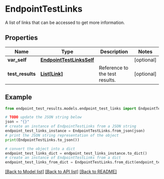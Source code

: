 # EndpointTestLinks

A list of links that can be accessed to get more information.

## Properties

Name | Type | Description | Notes
------------ | ------------- | ------------- | -------------
**var_self** | [**EndpointTestLinksSelf**](EndpointTestLinksSelf.md) |  | [optional] 
**test_results** | [**List[Link]**](Link.md) | Reference to the test results. | [optional] 

## Example

```python
from endpoint_test_results.models.endpoint_test_links import EndpointTestLinks

# TODO update the JSON string below
json = "{}"
# create an instance of EndpointTestLinks from a JSON string
endpoint_test_links_instance = EndpointTestLinks.from_json(json)
# print the JSON string representation of the object
print(EndpointTestLinks.to_json())

# convert the object into a dict
endpoint_test_links_dict = endpoint_test_links_instance.to_dict()
# create an instance of EndpointTestLinks from a dict
endpoint_test_links_from_dict = EndpointTestLinks.from_dict(endpoint_test_links_dict)
```
[[Back to Model list]](../README.md#documentation-for-models) [[Back to API list]](../README.md#documentation-for-api-endpoints) [[Back to README]](../README.md)


